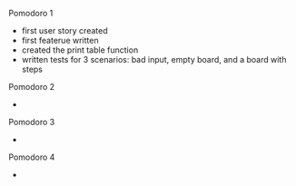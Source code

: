 Pomodoro 1 
 
- first user story created
- first featerue written
- created the print table function
- written tests for 3 scenarios: bad input, empty board, and a board with steps 

Pomodoro 2 
 
-

Pomodoro 3 
 
-

Pomodoro 4 
 
-